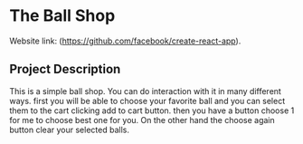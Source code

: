 # The Ball Shop

Website link: (https://github.com/facebook/create-react-app).

## Project Description

This is a simple ball shop. You can do interaction with it in many different ways. first you will be able to choose your favorite ball and you can select them to the cart clicking add to cart button. then you have a button choose 1 for me to choose best one for you. On the other hand the choose again button clear your selected balls.

